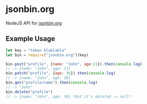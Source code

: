 # jsonbin.org
NodeJS API for [jsonbin.org](https://jsonbin.org/)

## Example Usage
```js
let key = "token blablabla"
let bin = require("jsonbin.org")(key)

bin.post("profile", {name: "John", age:21}).then(console.log)
// -> {name: "John", age: 21}
bin.patch("profile", {age: 36}).then(console.log)
// -> {name: "John", age: 36}
bin.get("profile/name").then(console.log)
// -> "John"
bin.delete("profile")
// -> {name: "John", age: 36} *but it's deleted -> null*
```
